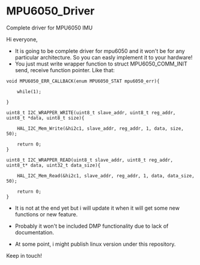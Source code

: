 # MPU6050_Driver
Complete driver for MPU6050 IMU 


Hi everyone,

- It is going to be complete driver for mpu6050 and it won't be for any particular architecture. So you can easly implement it to your hardware!
- You just must write wrapper function to struct MPU6050_COMM_INIT send, receive function pointer. Like that:
```
void MPU6050_ERR_CALLBACK(enum MPU6050_STAT mpu6050_err){

	while(1);

}

uint8_t I2C_WRAPPER_WRITE(uint8_t slave_addr, uint8_t reg_addr, uint8_t *data, uint8_t size){

	HAL_I2C_Mem_Write(&hi2c1, slave_addr, reg_addr, 1, data, size, 50);

	return 0;
}

uint8_t I2C_WRAPPER_READ(uint8_t slave_addr, uint8_t reg_addr, uint8_t* data, uint32_t data_size){

	HAL_I2C_Mem_Read(&hi2c1, slave_addr, reg_addr, 1, data, data_size, 50);

	return 0;
}
```
- It is not at the end yet but i will update it when it will get some new functions or new feature.

- Probably it won't be included DMP functionality due to lack of documentation.

- At some point, i might publish linux version under this repository.


Keep in touch!
